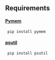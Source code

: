 ## Requirements

#### [Pymem](https://pypi.org/project/Pymem/)
     pip install pymem

#### [psutil](https://pypi.org/project/psutil/)
     pip install psutil

